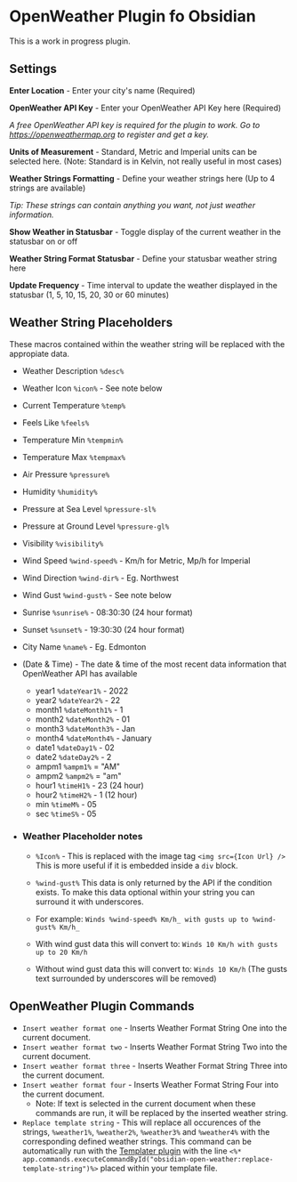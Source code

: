 # OpenWeather Plugin fo Obsidian
This is a work in progress plugin.

## Settings
**Enter Location** - Enter your city's name (Required)

**OpenWeather API Key** - Enter your OpenWeather API Key here (Required)

_A free OpenWeather API key is required for the plugin to work.
Go to https://openweathermap.org to register and get a key._

**Units of Measurement** - Standard, Metric and Imperial units can be selected here. (Note: Standard is in Kelvin, not really useful in most cases)

**Weather Strings Formatting** - Define your weather strings here (Up to 4 strings are available)

_Tip: These strings can contain anything you want, not just weather information._

**Show Weather in Statusbar** - Toggle display of the current weather in the statusbar on or off

**Weather String Format Statusbar** - Define your statusbar weather string here

**Update Frequency** - Time interval to update the weather displayed in the statusbar (1, 5, 10, 15, 20, 30 or 60 minutes)

## Weather String Placeholders
These macros contained within the weather string will be replaced with the appropiate data.

- Weather Description `%desc%`
- Weather Icon `%icon%` - See note below
- Current Temperature `%temp%`
- Feels Like `%feels%`
- Temperature Min `%tempmin%`
- Temperature Max `%tempmax%`
- Air Pressure `%pressure%`
- Humidity `%humidity%`
- Pressure at Sea Level `%pressure-sl%`
- Pressure at Ground Level `%pressure-gl%`
- Visibility `%visibility%`
- Wind Speed `%wind-speed%` - Km/h for Metric, Mp/h for Imperial
- Wind Direction `%wind-dir%` - Eg. Northwest
- Wind Gust `%wind-gust%` - See note below
- Sunrise `%sunrise%` - 08:30:30 (24 hour format)
- Sunset `%sunset%` - 19:30:30 (24 hour format)
- City Name `%name%` - Eg. Edmonton
- (Date & Time) - The date & time of the most recent data information that OpenWeather API has available
  - year1 `%dateYear1%` - 2022
  - year2 `%dateYear2%` - 22
  - month1 `%dateMonth1%` - 1
  - month2 `%dateMonth2%` - 01
  - month3 `%dateMonth3%` - Jan
  - month4 `%dateMonth4%` - January
  - date1 `%dateDay1%` - 02
  - date2 `%dateDay2%` - 2
  - ampm1 `%ampm1%` = "AM"
  - ampm2 `%ampm2%` = "am"
  - hour1 `%timeH1%` - 23 (24 hour)
  - hour2 `%timeH2%` - 1 (12 hour)
  - min `%timeM%` - 05
  - sec `%timeS%` - 05

- ### Weather Placeholder notes
  - `%Icon%` - This is replaced with the image tag `<img src={Icon Url} />` This is more useful if it is embedded inside a `div` block.

  - `%wind-gust%` This data is only returned by the API if the condition exists. To make this data optional within your string you can surround it with underscores.

  - For example: `Winds %wind-speed% Km/h_ with gusts up to %wind-gust% Km/h_`
  - With wind gust data this will convert to: `Winds 10 Km/h with gusts up to 20 Km/h`
  - Without wind gust data this will convert to: `Winds 10 Km/h` (The gusts text surrounded by underscores will be removed)

## OpenWeather Plugin Commands
- `Insert weather format one` - Inserts Weather Format String One into the current document.
- `Insert weather format two` - Inserts Weather Format String Two into the current document.
- `Insert weather format three` - Inserts Weather Format String Three into the current document.
- `Insert weather format four` - Inserts Weather Format String Four into the current document.
  - Note: If text is selected in the current document when these commands are run, it will be replaced by the inserted weather string.
- `Replace template string` - This will replace all occurences of the strings, `%weather1%`, `%weather2%`, `%weather3%` and `%weather4%` with the corresponding defined weather strings. This command can be automatically run with the [Templater plugin](https://github.com/SilentVoid13/Templater) with the line `<%* app.commands.executeCommandById("obsidian-open-weather:replace-template-string")%>` placed within your template file.

